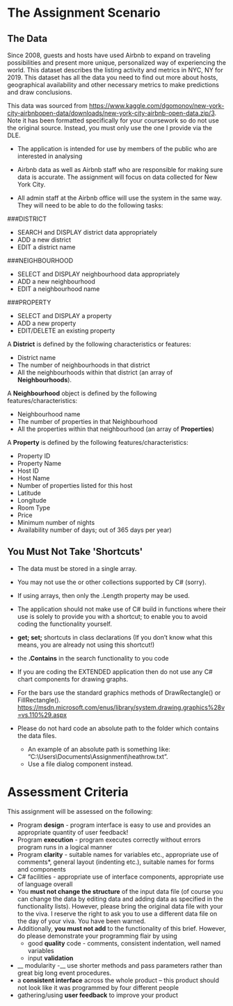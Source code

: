 # The Assignment Scenario
## The Data
Since 2008, guests and hosts have used Airbnb to expand on traveling possibilities and present more unique, personalized way of experiencing the world. This dataset describes the listing activity and metrics in NYC, NY for 2019. This dataset has all the data you need to find out more about hosts, geographical availability and other necessary metrics to make predictions and draw
conclusions.

This data was sourced from https://www.kaggle.com/dgomonov/new-york-city-airbnbopen-data/downloads/new-york-city-airbnb-open-data.zip/3. Note it has been formatted specifically for your coursework so do not use the original source. Instead, you must only use the one I provide via the DLE.

- The application is intended for use by members of the public who are interested in analysing

- Airbnb data as well as Airbnb staff who are responsible for making sure data is accurate. The assignment will focus on data collected for New York City.

- All admin staff at the Airbnb office will use the system in the same way. They will need to be able to do the following tasks:

 ###DISTRICT
 -  SEARCH and DISPLAY district data appropriately
 -  ADD a new district
 -  EDIT a district name
 
 ###NEIGHBOURHOOD
 - SELECT and DISPLAY neighbourhood data appropriately
 - ADD a new neighbourhood
 - EDIT a neighbourhood name
 
 ###PROPERTY
 - SELECT and DISPLAY a property
 - ADD a new property
 - EDIT/DELETE an existing property

A __District__ is defined by the following characteristics or features:
- District name
- The number of neighbourhoods in that district
- All the neighbourhoods within that district (an array of __Neighbourhoods__).

A __Neighbourhood__ object is defined by the following features/characteristics:
- Neighbourhood name
- The number of properties in that Neighbourhood
- All the properties within that neighbourhood (an array of __Properties__)

A __Property__ is defined by the following features/characteristics:
- Property ID
- Property Name
- Host ID
- Host Name
- Number of properties listed for this host
- Latitude
- Longitude
- Room Type
- Price
- Minimum number of nights
- Availability number of days; out of 365 days per year)

## You Must Not Take 'Shortcuts'
- The data must be stored in a single array.
 - You may not use the <LIST> or other collections supported by C# (sorry). 
 - If using arrays, then only the .Length property may be used.
- The application should not make use of C# build in functions where their use is solely to provide you with a shortcut; to enable you to avoid coding the functionality yourself.
 - __get; set;__ shortcuts in class declarations (If you don’t know what this means, you are
already not using this shortcut!)
 - the __.Contains__ in the search functionality to you code
 
- If you are coding the EXTENDED application then do not use any C# chart components for drawing graphs.

- For the bars use the standard graphics methods of DrawRectangle() or FillRectangle().
https://msdn.microsoft.com/enus/library/system.drawing.graphics%28v=vs.110%29.aspx
- Please do not hard code an absolute path to the folder which contains the data files.
  - An example of an absolute path is something like:
“C:\Users\Documents\Assignment\heathrow.txt”.
  - Use a file dialog component instead.



# Assessment Criteria
This assignment will be assessed on the following:
- Program __design__ - program interface is easy to use and provides an appropriate quantity of user feedback!
- Program __execution__ - program executes correctly without errors program runs in a logical manner
- Program __clarity__ - suitable names for variables etc., appropriate use of comments*,  general layout (indenting etc.), suitable names for forms and components
- C# facilities - appropriate use of interface components, appropriate use of language overall
- You __must not change the structure__ of the input data file (of course you can change the data by editing data and adding data as specified in the functionality lists). However, please bring the original data file with your to the viva. I reserve the right to ask you to use a different data file on the day of your viva. You have been warned.
- Additionally, __you must not add__ to the functionality of this brief. However, do please
demonstrate your programming flair by using
  - good __quality__ code - comments, consistent indentation, well named variables 
  - input __validation__
 - __ modularity -__ use shorter methods and pass parameters rather than great big long
event procedures.
 - a __consistent interface__ across the whole product – this product should not look like it
was programmed by four different people
 - gathering/using __user feedback__ to improve your product
